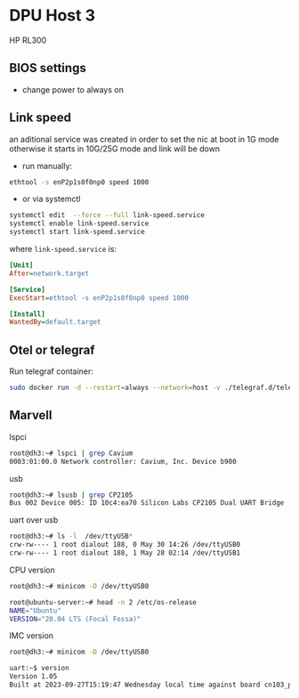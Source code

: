 # DPU Host 3

HP RL300

## BIOS settings

- change power to always on

## Link speed

an aditional service was created in order to set the nic at boot in 1G mode
otherwise it starts in 10G/25G mode and link will be down

- run manually:

```bash
ethtool -s enP2p1s0f0np0 speed 1000
```

- or via systemctl

```bash
systemctl edit  --force --full link-speed.service
systemctl enable link-speed.service
systemctl start link-speed.service
```

where `link-speed.service` is:

```ini
[Unit]
After=network.target

[Service]
ExecStart=ethtool -s enP2p1s0f0np0 speed 1000

[Install]
WantedBy=default.target
```

## Otel or telegraf

Run telegraf container:

```bash
sudo docker run -d --restart=always --network=host -v ./telegraf.d/telegraf.conf:/etc/telegraf/telegraf.conf docker.io/library/telegraf:1.29
```

## Marvell

lspci

```bash
root@dh3:~# lspci | grep Cavium
0003:01:00.0 Network controller: Cavium, Inc. Device b900
```

usb

```bash
root@dh3:~# lsusb | grep CP2105
Bus 002 Device 005: ID 10c4:ea70 Silicon Labs CP2105 Dual UART Bridge
```

uart over usb

```bash
root@dh3:~# ls -l  /dev/ttyUSB*
crw-rw---- 1 root dialout 188, 0 May 30 14:26 /dev/ttyUSB0
crw-rw---- 1 root dialout 188, 1 May 28 02:14 /dev/ttyUSB1
```

CPU version

```bash
root@dh3:~# minicom -D /dev/ttyUSB0

root@ubuntu-server:~# head -n 2 /etc/os-release
NAME="Ubuntu"
VERSION="20.04 LTS (Focal Fossa)"
```

IMC version

```bash
root@dh3:~# minicom -D /dev/ttyUSB0

uart:~$ version
Version 1.05
Built at 2023-09-27T15:19:47 Wednesday local time against board cn103_pcie_crb
```
